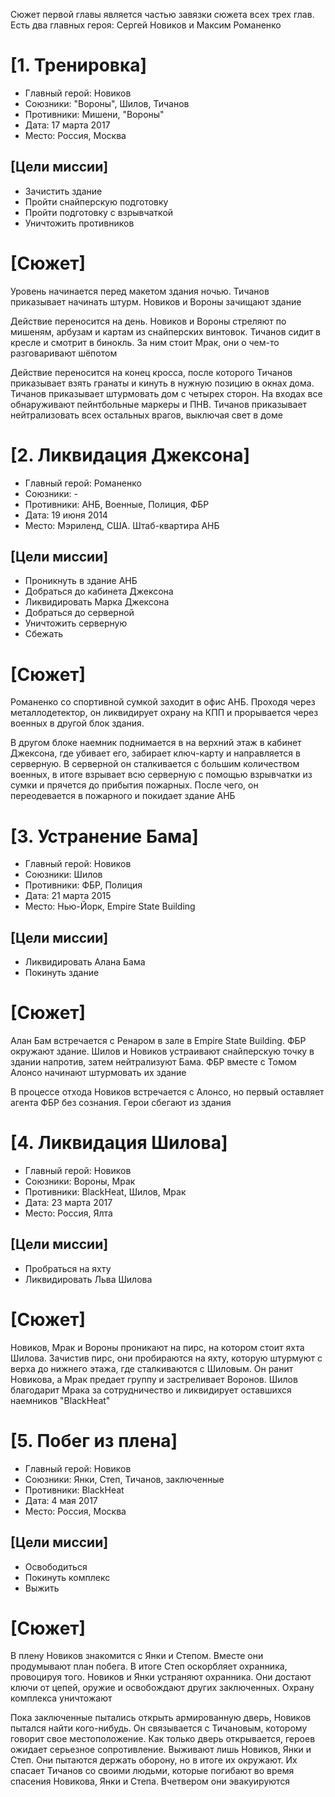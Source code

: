 Сюжет первой главы является частью завязки сюжета всех трех глав. 
Есть два главных героя: Сергей Новиков и Максим Романенко

# \[1. Тренировка\] #
* Главный герой: Новиков
* Союзники: "Вороны", Шилов, Тичанов
* Противники: Мишени, "Вороны"
* Дата: 17 марта 2017
* Место: Россия, Москва

## \[Цели миссии\] ##
* Зачистить здание
* Пройти снайперскую подготовку
* Пройти подготовку с взрывчаткой
* Уничтожить противников

# \[Сюжет\] #
Уровень начинается перед макетом здания ночью. Тичанов приказывает начинать штурм. Новиков и Вороны зачищают здание

Действие переносится на день. Новиков и Вороны стреляют по мишеням, арбузам и картам из снайперских винтовок. Тичанов сидит в кресле и смотрит в бинокль. За ним стоит Мрак, они о чем-то разговаривают шёпотом

Действие переносится на конец кросса, после которого Тичанов приказывает взять гранаты и кинуть в нужную позицию в окнах дома. Тичанов приказывает штурмовать дом с четырех сторон. На входах все обнаруживают пейнтбольные маркеры и ПНВ. Тичанов приказывает нейтрализовать всех остальных врагов, выключая свет в доме


# \[2. Ликвидация Джексона\] #
* Главный герой: Романенко
* Союзники: -
* Противники: АНБ, Военные, Полиция, ФБР
* Дата: 19 июня 2014
* Место: Мэриленд, США. Штаб-квартира АНБ

## \[Цели миссии\] ##
* Проникнуть в здание АНБ
* Добраться до кабинета Джексона
* Ликвидировать Марка Джексона
* Добраться до серверной
* Уничтожить серверную
* Сбежать

# \[Сюжет\] #
Романенко со спортивной сумкой заходит в офис АНБ. Проходя через металлодетектор, он ликвидирует охрану на КПП и прорывается через военных в другой блок здания.

В другом блоке наемник поднимается в на верхний этаж в кабинет Джексона, где убивает его, забирает ключ-карту и направляется в серверную. В серверной он сталкивается с большим количеством военных, в итоге взрывает всю серверную с помощью взрывчатки из сумки и прячется до прибытия пожарных. После чего, он переодевается в пожарного и покидает здание АНБ


# \[3. Устранение Бама\] #
* Главный герой: Новиков
* Союзники: Шилов
* Противники: ФБР, Полиция
* Дата: 21 марта 2015
* Место: Нью-Йорк, Empire State Building

## \[Цели миссии\] ##
* Ликвидировать Алана Бама
* Покинуть здание

# \[Сюжет\] #
Алан Бам встречается с Ренаром в зале в Empire State Building. ФБР окружают здание. Шилов и Новиков устраивают снайперскую точку в здании напротив, затем нейтрализуют Бама. ФБР вместе с Томом Алонсо начинают штурмовать их здание

В процессе отхода Новиков встречается с Алонсо, но первый оставляет агента ФБР без сознания. Герои сбегают из здания


# \[4. Ликвидация Шилова\] #
* Главный герой: Новиков
* Союзники: Вороны, Мрак
* Противники: BlackHeat, Шилов, Мрак
* Дата: 23 марта 2017
* Место: Россия, Ялта

## \[Цели миссии\] ##
* Пробраться на яхту
* Ликвидировать Льва Шилова

# \[Сюжет\] #
Новиков, Мрак и Вороны проникают на пирс, на котором стоит яхта Шилова. Зачистив пирс, они пробираются на яхту, которую штурмуют с верха до нижнего этажа, где сталкиваются с Шиловым. Он ранит Новикова, а Мрак предает группу и застреливает Воронов. Шилов благодарит Мрака за сотрудничество и ликвидирует оставшихся наемников "BlackHeat"

# \[5. Побег из плена\] #
* Главный герой: Новиков
* Союзники: Янки, Степ, Тичанов, заключенные
* Противники: BlackHeat
* Дата: 4 мая 2017
* Место: Россия, Москва

## \[Цели миссии\] ##
* Освободиться
* Покинуть комплекс
* Выжить

# \[Сюжет\] #
В плену Новиков знакомится с Янки и Степом. Вместе они продумывают план побега. В итоге Степ оскорбляет охранника, провоцируя того. Новиков и Янки устраняют охранника. Они достают ключи от цепей, оружие и освобождают других заключенных. Охрану комплекса уничтожают

Пока заключенные пытались открыть армированную дверь, Новиков пытался найти кого-нибудь. Он связывается с Тичановым, которому говорит свое местоположение. Как только дверь открывается, героев ожидает серьезное сопротивление. Выживают лишь Новиков, Янки и Степ. Они пытаются держать оборону, но в итоге их окружают. Их спасает Тичанов со своими людьми, которые погибают во время спасения Новикова, Янки и Степа. Вчетвером они эвакуируются
